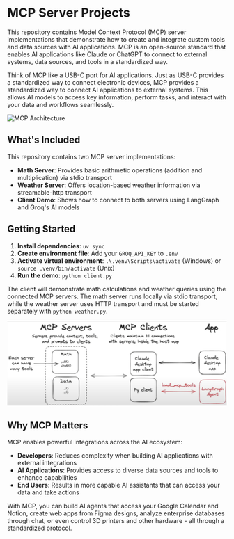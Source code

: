 # MCP Server Projects

This repository contains Model Context Protocol (MCP) server implementations that demonstrate how to create and integrate custom tools and data sources with AI applications. MCP is an open-source standard that enables AI applications like Claude or ChatGPT to connect to external systems, data sources, and tools in a standardized way.

Think of MCP like a USB-C port for AI applications. Just as USB-C provides a standardized way to connect electronic devices, MCP provides a standardized way to connect AI applications to external systems. This allows AI models to access key information, perform tasks, and interact with your data and workflows seamlessly.

![MCP Architecture](plan/mcp-simple-diagram.avif)

## What's Included

This repository contains two MCP server implementations:

- **Math Server**: Provides basic arithmetic operations (addition and multiplication) via stdio transport
- **Weather Server**: Offers location-based weather information via streamable-http transport  
- **Client Demo**: Shows how to connect to both servers using LangGraph and Groq's AI models

## Getting Started

1. **Install dependencies**: `uv sync`
2. **Create environment file**: Add your `GROQ_API_KEY` to `.env`
3. **Activate virtual environment**: `.\.venv\Scripts\activate` (Windows) or `source .venv/bin/activate` (Unix)
4. **Run the demo**: `python client.py`

The client will demonstrate math calculations and weather queries using the connected MCP servers. The math server runs locally via stdio transport, while the weather server uses HTTP transport and must be started separately with `python weather.py`.

![Project Demo](plan/image.png)

## Why MCP Matters

MCP enables powerful integrations across the AI ecosystem:

- **Developers**: Reduces complexity when building AI applications with external integrations
- **AI Applications**: Provides access to diverse data sources and tools to enhance capabilities  
- **End Users**: Results in more capable AI assistants that can access your data and take actions

With MCP, you can build AI agents that access your Google Calendar and Notion, create web apps from Figma designs, analyze enterprise databases through chat, or even control 3D printers and other hardware - all through a standardized protocol.